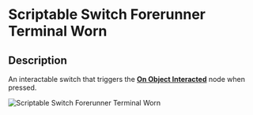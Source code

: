 # Scriptable Switch Forerunner Terminal Worn

## Description

An interactable switch that triggers the [**On Object Interacted**](../../../scripting/events-custom/on-object-interacted.md) node when pressed.

![Scriptable Switch Forerunner Terminal Worn](../../../.gitbook/assets/images/objects/gameplay/scripting/scriptable-switch-forerunner-terminal.png)
